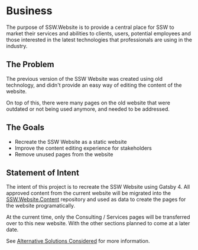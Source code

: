 # Business

The purpose of SSW.Website is to provide a central place for SSW to market their services and abilities to clients, users, potential employees and those interested in the latest technologies that professionals are using in the industry.

## The Problem

The previous version of the SSW Website was created using old technology, and didn't provide an easy way of editing the content of the website.

On top of this, there were many pages on the old website that were outdated or not being used anymore, and needed to be addressed.

## The Goals

- Recreate the SSW Website as a static website
- Improve the content editing experience for stakeholders
- Remove unused pages from the website

## Statement of Intent

The intent of this project is to recreate the SSW Website using Gatsby 4. All approved content from the current website will be migrated into the [SSW.Website.Content](https://github.com/SSWConsulting/SSW.Website.Content) repository and used as data to create the pages for the website programatically. 

At the current time, only the Consulting / Services pages will be transferred over to this new website. With the other sections planned to come at a later date.

See [Alternative Solutions Considered](./Alternative-Solutions-Considered.md) for more information.
